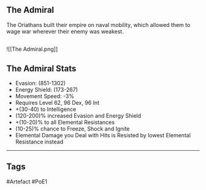 ## The Admiral
The Oriathans built their empire on naval mobility, which allowed them to wage war wherever their enemy was weakest.
##
![[The Admiral.png]]
## The Admiral Stats
- Evasion: (851-1302)
- Energy Shield: (173-267)
- Movement Speed: -3%
- Requires Level 62, 96 Dex, 96 Int
- +(30-40) to Intelligence
- (120-200)% increased Evasion and Energy Shield
- +(10-20)% to all Elemental Resistances
- (10-25)% chance to Freeze, Shock and Ignite
- Elemental Damage you Deal with Hits is Resisted by lowest Elemental Resistance instead


---
## Tags
#Artefact
#PoE1